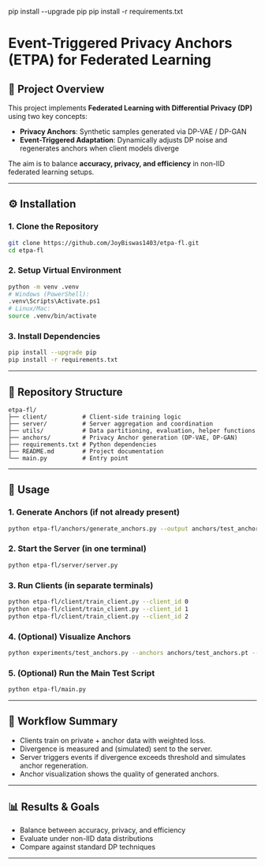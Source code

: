 pip install --upgrade pip
pip install -r requirements.txt
# Event-Triggered Privacy Anchors (ETPA) for Federated Learning

## 📌 Project Overview

This project implements **Federated Learning with Differential Privacy (DP)** using two key concepts:

- **Privacy Anchors**: Synthetic samples generated via DP-VAE / DP-GAN
- **Event-Triggered Adaptation**: Dynamically adjusts DP noise and regenerates anchors when client models diverge

The aim is to balance **accuracy, privacy, and efficiency** in non-IID federated learning setups.

---

## ⚙️ Installation

### 1. Clone the Repository

```bash
git clone https://github.com/JoyBiswas1403/etpa-fl.git
cd etpa-fl
```

### 2. Setup Virtual Environment

```bash
python -m venv .venv
# Windows (PowerShell):
.venv\Scripts\Activate.ps1
# Linux/Mac:
source .venv/bin/activate
```

### 3. Install Dependencies

```bash
pip install --upgrade pip
pip install -r requirements.txt
```

---

## 📂 Repository Structure

```
etpa-fl/
├── client/          # Client-side training logic
├── server/          # Server aggregation and coordination
├── utils/           # Data partitioning, evaluation, helper functions
├── anchors/         # Privacy Anchor generation (DP-VAE, DP-GAN)
├── requirements.txt # Python dependencies
├── README.md        # Project documentation
└── main.py          # Entry point
```

---

## 🚀 Usage

### 1. Generate Anchors (if not already present)
```bash
python etpa-fl/anchors/generate_anchors.py --output anchors/test_anchors.pt
```

### 2. Start the Server (in one terminal)
```bash
python etpa-fl/server/server.py
```

### 3. Run Clients (in separate terminals)
```bash
python etpa-fl/client/train_client.py --client_id 0
python etpa-fl/client/train_client.py --client_id 1
python etpa-fl/client/train_client.py --client_id 2
```

### 4. (Optional) Visualize Anchors
```bash
python experiments/test_anchors.py --anchors anchors/test_anchors.pt --visualize --num-samples 36
```

### 5. (Optional) Run the Main Test Script
```bash
python etpa-fl/main.py
```

---

## 📝 Workflow Summary

- Clients train on private + anchor data with weighted loss.
- Divergence is measured and (simulated) sent to the server.
- Server triggers events if divergence exceeds threshold and simulates anchor regeneration.
- Anchor visualization shows the quality of generated anchors.

---

## 📊 Results & Goals

- Balance between accuracy, privacy, and efficiency
- Evaluate under non-IID data distributions
- Compare against standard DP techniques

---